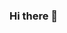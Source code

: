 ### Hi there 👋

<!--
**gabrielgog/gabrielgog** is a ✨ _special_ ✨ repository because its `README.md` (this file) appears on your GitHub profile.

Hi there


![Anurag's github stats](https://github-readme-stats.vercel.app/api?gabrielgog=anuraghazra&show_icons=true&theme=radical)


[![Top Langs](https://github-readme-stats.vercel.app/api/top-langs/?username=gabrielgog)](https://github.com/gabrielgog/github-readme-stats)


